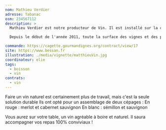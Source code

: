 ```yaml
---
nom: Mathieu Verdier
adresse: Tabanac
osm: 234567112
description: >
  Mathieu Verdier est notre producteur de Vin. Il est installé sur la commune de Bessan. Son vignoble s'étale comme un berceau, tourné vers le sud-est. A l'horizon, les coteaux des Premières Côtes de Bordeaux s'échelonnent jusqu'à Cadillac.

  Depuis le début de l'année 2011, toute la surface des vignes et des prairies du Château Bessan est cultivée selon le cahier  des charges de l'agriculture biologique. C'est un retour à une meilleure observation du sol, de la faune et la flore ainsi que du climat.

commande: https://cagette.gourmandignes.org/contract/view/17
site: https://www.bessan.fr
illustration: ./media/vignette/matthieuVin.jpg
coordinateur: elie
tags:
  - boisson
  - vin
contrats:
  - vin
---
```

Faire un vin naturel est certainement plus de travail, mais c'est la seule solution durable
Ils ont opté pour un assemblage de deux cépages : En rouge : merlot et cabernet sauvignon En blanc : sémillon et sauvignon

Vous aurez sur votre table, un vin agréable à boire et naturel. Il saura accompagner vos repas 100% conviviaux !

